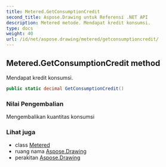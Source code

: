 ```yaml
---
title: Metered.GetConsumptionCredit
second_title: Aspose.Drawing untuk Referensi .NET API
description: Metered metode. Mendapat kredit konsumsi.
type: docs
weight: 40
url: /id/net/aspose.drawing/metered/getconsumptioncredit/
---
```

## Metered.GetConsumptionCredit method

Mendapat kredit konsumsi.

```csharp
public static decimal GetConsumptionCredit()
```

### Nilai Pengembalian

Mengembalikan kuantitas konsumsi

### Lihat juga

* class [Metered](../)
* ruang nama [Aspose.Drawing](../../metered/)
* perakitan [Aspose.Drawing](../../../)


